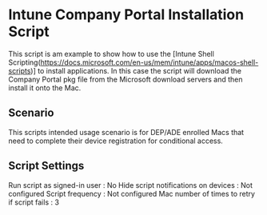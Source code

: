 # Intune Company Portal Installation Script

This script is am example to show how to use the [Intune Shell Scripting(https://docs.microsoft.com/en-us/mem/intune/apps/macos-shell-scripts)] to install applications. In this case the script will download the Company Portal pkg file from the Microsoft download servers and then install it onto the Mac.

## Scenario

This scripts intended usage scenario is for DEP/ADE enrolled Macs that need to complete their device registration for conditional access.


## Script Settings

Run script as signed-in user : No
Hide script notifications on devices : Not configured
Script frequency : Not configured
Mac number of times to retry if script fails : 3
